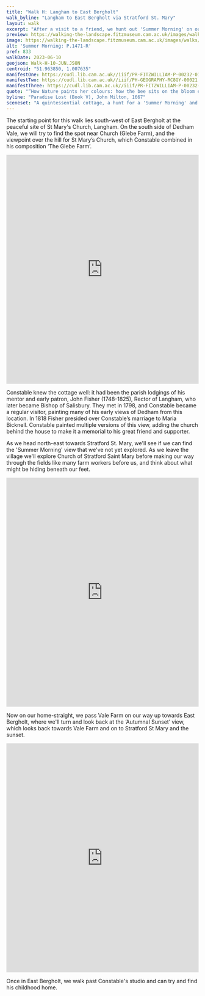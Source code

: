 ```yaml
---
title: "Walk H: Langham to East Bergholt"
walk_byline: "Langham to East Bergholt via Stratford St. Mary"
layout: walk
excerpt: "After a visit to a friend, we hunt out 'Summer Morning' on our way home to East Bergholt."
preview: https://walking-the-landscape.fitzmuseum.cam.ac.uk/images/walks/P_1471_R_CE_crop_preview.jpg
image: https://walking-the-landscape.fitzmuseum.cam.ac.uk/images/walks/P_1471_R_CE_crop.jpg
alt: 'Summer Morning: P.1471-R'
pref: 833
walkDate: 2023-06-10
geojson: Walk-H-10-JUN.JSON
centroid: "51.963850, 1.007635"
manifestOne: https://cudl.lib.cam.ac.uk//iiif/PR-FITZWILLIAM-P-00232-01954-00005-C
manifestTwo: https://cudl.lib.cam.ac.uk//iiif/PH-GEOGRAPHY-RC8GY-00021
manifestThree: https://cudl.lib.cam.ac.uk//iiif/PR-FITZWILLIAM-P-00232-01954-00001-C
quote: "“How Nature paints her colours: how the bee sits on the bloom extracting liquid sweets."
byline: "Paradise Lost (Book V), John Milton, 1667"
sceneset: "A quintessential cottage, a hunt for a 'Summer Morning' and on to home."
---
```

The starting point for this walk lies south-west of East Bergholt at the peaceful site of St Mary's Church, Langham. On the south side of Dedham Vale, we will try to find the spot near Church (Glebe Farm), and the viewpoint over the hill for St Mary’s Church, which Constable combined in his composition ‘The Glebe Farm’.

<iframe src="https://fitzmuseum.cam.ac.uk/uv.html#?manifest={{ page.manifestOne }}&c=0&m=0&cv=0&config=&locales=en-GB:English (GB),cy-GB:Cymraeg,fr-FR:Français (FR),pl-PL:Polski,sv-SE:Svenska&r=0" width="100%" height="600" allowfullscreen frameborder="0"></iframe>

Constable knew the cottage well: it had been the parish lodgings of his mentor and early patron, John Fisher (1748-1825), Rector of Langham, who later became Bishop of Salisbury. They met in 1798, and Constable became a regular visitor, painting many of his early views of Dedham from this location. In 1818 Fisher presided over Constable’s marriage to Maria Bicknell. Constable painted multiple versions of this view, adding the church behind the house to make it a memorial to his great friend and supporter. 

As we head north-east towards Stratford St. Mary, we'll see if we can find the 'Summer Morning' view that we've not yet explored. As we leave the village we'll explore Church of Stratford Saint Mary before making our way through the fields like many farm workers before us, and think about what might be hiding beneath our feet. 

<iframe src="https://fitzmuseum.cam.ac.uk/uv.html#?manifest={{ page.manifestTwo }}&c=0&m=0&cv=0&config=&locales=en-GB:English (GB),cy-GB:Cymraeg,fr-FR:Français (FR),pl-PL:Polski,sv-SE:Svenska&r=0" width="100%" height="600" allowfullscreen frameborder="0"></iframe>

Now on our home-straight, we pass Vale Farm on our way up towards East Bergholt, where we'll turn and look back at the ‘Autumnal Sunset’ view, which looks back towards Vale Farm and on to Stratford St Mary and the sunset.

<iframe src="https://fitzmuseum.cam.ac.uk/uv.html#?manifest={{ page.manifestThree }}&c=0&m=0&cv=0&config=&locales=en-GB:English (GB),cy-GB:Cymraeg,fr-FR:Français (FR),pl-PL:Polski,sv-SE:Svenska&r=0" width="100%" height="600" allowfullscreen frameborder="0"></iframe>

Once in East Bergholt, we walk past Constable's studio and can try and find his childhood home.
